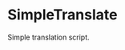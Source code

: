 # SimpleTranslate
Simple translation script.

<!-- TODO Add translations file check -->
<!-- TODO Add complete README.md file -->